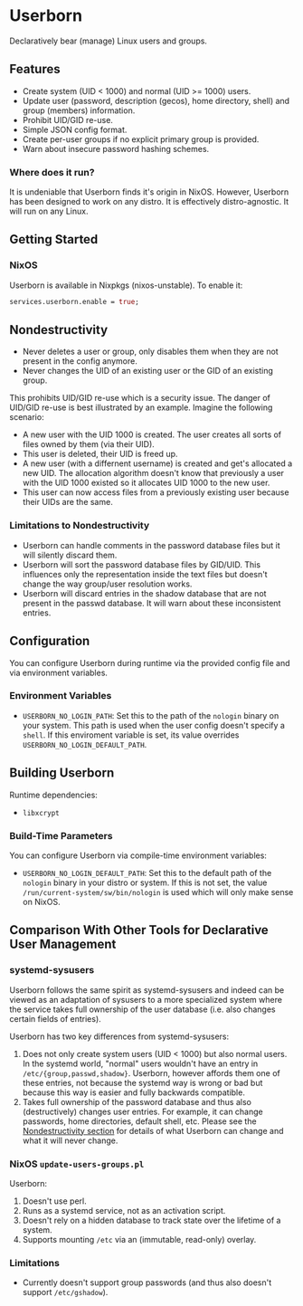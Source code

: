 # Userborn

Declaratively bear (manage) Linux users and groups.

## Features

- Create system (UID < 1000) and normal (UID >= 1000) users.
- Update user (password, description (gecos), home directory,
  shell) and group (members) information.
- Prohibit UID/GID re-use.
- Simple JSON config format.
- Create per-user groups if no explicit primary group is provided.
- Warn about insecure password hashing schemes.

### Where does it run?

It is undeniable that Userborn finds it's origin in NixOS. However, Userborn
has been designed to work on any distro. It is effectively distro-agnostic. It
will run on any Linux.

## Getting Started

### NixOS

Userborn is available in Nixpkgs (nixos-unstable). To enable it:

```nix
services.userborn.enable = true;
```

## Nondestructivity

- Never deletes a user or group, only disables them when they are not present
  in the config anymore.
- Never changes the UID of an existing user or the GID of an existing group.

This prohibits UID/GID re-use which is a security issue. The danger of UID/GID
re-use is best illustrated by an example. Imagine the following scenario:

- A new user with the UID 1000 is created. The user creates all sorts of files
  owned by them (via their UID).
- This user is deleted, their UID is freed up.
- A new user (with a differnent username) is created and get's allocated a new
  UID. The allocation algorithm doesn't know that previously a user with the
  UID 1000 existed so it allocates UID 1000 to the new user.
- This user can now access files from a previously existing user because their
  UIDs are the same.

### Limitations to Nondestructivity

- Userborn can handle comments in the password database files but it will
  silently discard them.
- Userborn will sort the password database files by GID/UID. This influences
  only the representation inside the text files but doesn't change the way
  group/user resolution works.
- Userborn will discard entries in the shadow database that are not present in
  the passwd database. It will warn about these inconsistent entries.

## Configuration

You can configure Userborn during runtime via the provided config file and via
environment variables.

### Environment Variables

- `USERBORN_NO_LOGIN_PATH`: Set this to the path of the `nologin` binary on
  your system. This path is used when the user config doesn't specify a
  `shell`. If this enviroment variable is set, its value overrides
  `USERBORN_NO_LOGIN_DEFAULT_PATH`.

## Building Userborn

Runtime dependencies:

- `libxcrypt`

### Build-Time Parameters

You can configure Userborn via compile-time environment variables:

- `USERBORN_NO_LOGIN_DEFAULT_PATH`: Set this to the default path of the
  `nologin` binary in your distro or system. If this is not set, the value
  `/run/current-system/sw/bin/nologin` is used which will only make sense on
  NixOS.

## Comparison With Other Tools for Declarative User Management

### systemd-sysusers

Userborn follows the same spirit as systemd-sysusers and indeed can be viewed
as an adaptation of sysusers to a more specialized system where the service
takes full ownership of the user database (i.e. also changes certain fields of
entries).

Userborn has two key differences from systemd-sysusers:

1. Does not only create system users (UID < 1000) but also normal users. In the
   systemd world, "normal" users wouldn't have an entry in
   `/etc/{group,passwd,shadow}`. Userborn, however affords them one of these
   entries, not because the systemd way is wrong or bad but because this way is
   easier and fully backwards compatible.
2. Takes full ownership of the password database and thus also (destructively)
   changes user entries. For example, it can change passwords, home
   directories, default shell, etc. Please see the [Nondestructivity
   section](#Nondestructivity) for details of what Userborn can change and what it
   will never change.

### NixOS `update-users-groups.pl`

Userborn:

1. Doesn't use perl.
2. Runs as a systemd service, not as an activation script.
3. Doesn't rely on a hidden database to track state over the lifetime of a
   system.
4. Supports mounting `/etc` via an (immutable, read-only) overlay.

### Limitations

- Currently doesn't support group passwords (and thus also doesn't support `/etc/gshadow`).
